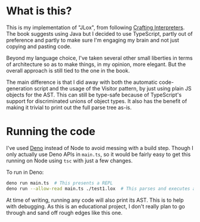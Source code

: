 
# What is this?

This is my implementation of "JLox", from following [Crafting Interpreters](https://craftinginterpreters.com/).
The book suggests using Java but I decided to use TypeScript, partly out of
preference and partly to make sure I'm engaging my brain and not just copying
and pasting code.

Beyond my language choice, I've taken several other small liberties in terms of 
architecture so as to make things, in my opinion, more elegant. But the overall
approach is still tied to the one in the book.

The main difference is that I did away with both the automatic code-generation 
script and the usage of the Visitor pattern, by just using plain JS objects
for the AST. This can still be type-safe because of TypeScript's support for
discriminated unions of object types. It also has the benefit of making it
trivial to print out the full parse tree as-is.

# Running the code

I've used [Deno](https://deno.land) instead of Node to avoid messing with a 
build step. Though I only actually use Deno APIs in `main.ts`, so it would be 
fairly easy to get this running on Node using `tsc` with just a few changes.

To run in Deno:
```bash
deno run main.ts  # This presents a REPL
deno run --allow-read main.ts ./test1.lox  # This parses and executes a Lox file
```

At time of writing, running any code will also print its AST. This is to help 
with debugging. As this is an educational project, I don't really plan to go 
through and sand off rough edges like this one.